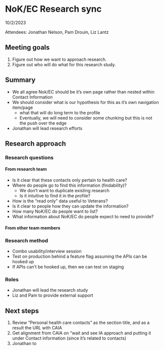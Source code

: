 # NoK/EC Research sync

10/2/2023

Attendees: Jonathan Nelson, Pam Drouin, Liz Lantz

## Meeting goals
1. Figure out how we want to approach research. 
2. Figure out who will do what for this research study.

## Summary
- We all agree Nok/EC should be it’s own page rather than nested within Contact Information
- We should consider what is our hypothesis for this as it’s own navigation item/page
  - what that will do long term to the profile
  - Eventually, we will need to consider some chunking but this is not the push over the edge
- Jonathan will lead research efforts
 
## Research approach
### Research questions
#### From research team
   - Is it clear that these contacts only pertain to health care?
   - Where do people go to find this information (findability)?
     - We don’t want to duplicate existing research
     - Is it intuitive to find it in the profile?
   - How is the “read only” data useful to Veterans?
   - Is it clear to people how they can update the information?
   - How many NoK/EC do people want to list?
   - What information about NoK/EC do people expect to need to provide?

#### From other team members

### Research method
   - Combo usability/interview session
   - Test on production behind a feature flag assuming the APIs can be hooked up
   - If APIs can’t be hooked up, then we can test on staging
### Roles
   - Jonathan will lead the research study
   - Liz and Pam to provide external support

## Next steps
1. Review “Personal health care contacts” as the section title, and as a result the URL with CAIA
2. Get alignment from CAIA on “wait and see IA approach and putting it under Contact information (since it’s related to contacts)
3. Jonathan to 



